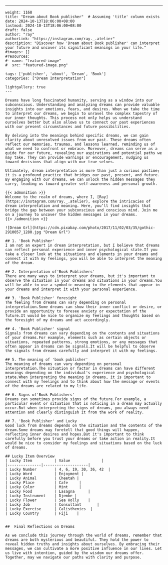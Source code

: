 ---
    weight: 1168
    title: "Dream about Book publisher"  # Assuming 'title' column exists
    date: 2024-10-13T18:06:00+08:00
    lastmod: 2024-10-13T18:06:00+08:00
    draft: false
    author: "ray"
    authorLink: "https://instagram.com/ray._.atelier"
    description: "Discover how 'Dream about Book publisher' can interpret your future and uncover its significant meanings in your life."
    #images: []
    #resources:
    #- name: "featured-image"
    #  src: "featured-image.png"
    
    tags: ['publisher', 'about', 'Dream', 'Book']
    categories: ["Dream Interpretation"]
    
    lightgallery: true
    ---
    
    Dreams have long fascinated humanity, serving as a window into our subconscious. Understanding and analyzing dreams can provide valuable insights into our emotions, fears, and desires. When we take the time to interpret our dreams, we begin to unravel the complex tapestry of our inner thoughts. This process not only helps us understand ourselves better but also allows us to connect our past experiences with our present circumstances and future possibilities.
    
    By delving into the meanings behind specific dreams, we can gain clarity about unresolved issues from our past. These dreams often reflect our memories, traumas, and lessons learned, reminding us of what we need to confront or embrace. Moreover, dreams can serve as a guide for our future, revealing our aspirations and potential paths we may take. They can provide warnings or encouragement, nudging us toward decisions that align with our true selves.
    
    Ultimately, dream interpretation is more than just a curious pastime; it is a profound practice that bridges our past, present, and future. By engaging with our dreams, we can unlock the hidden messages they carry, leading us toward greater self-awareness and personal growth.
    
    {{< admonition >}}
    Welcome to the realm of dreams, where I, [Ray](https://instagram.com/ray._.atelier), explore the intricacies of dream interpretation and meaning. Here, you’ll find insights that bridge the gap between your subconscious and conscious mind. Join me on a journey to uncover the hidden messages in your dreams.
    {{< /admonition >}}
    
    ![Dream Grl](https://cdn.pixabay.com/photo/2017/11/02/03/35/gothic-2910057_1280.jpg "Dream Grl")
    
    ## 1. 'Book Publisher'
    I am not an expert in dream interpretation, but I believe that dreams can reflect personal experience and inner psychological state.If you take a closer look at the situations and elements in your dreams and connect it with my feelings, you will be able to interpret the meaning of the dream.
    
    ## 2. Interpretation of'Book Publishers'
    There are many ways to interpret your dreams, but it's important to observe the situation in your dreams and situations in your dreams.You will be able to use a symbolic meaning to the elements that appear in your dreams and interpret it with your personal experience.
    
    ## 3. 'Book Publisher' foresight
    The feeling from dreams can vary depending on personal interpretation.Some dreams can show their inner conflict or desire, or provide an opportunity to foresee anxiety or expectation of the future.It would be nice to organize my feelings and thoughts based on the foresight of my dreams and act accordingly.
    
    ## 4. 'Book Publisher' signal
    Signals from dreams can vary depending on the contents and situations of your dreams.For example, elements such as certain objects or situations, repeated patterns, strong emotions, or any messages that often appear in dreams can be signals.It will be helpful to observe the signals from dreams carefully and interpret it with my feelings.
    
    ## 5. The meaning of 'book publisher'
    The meaning of dreams can vary depending on personal interpretation.The situation or factor in dreams can have different meanings depending on the individual's experience and psychological state.When interpreting the meaning in dreams, it is important to connect with my feelings and to think about how the message or events of the dreams are related to my life.
    
    ## 6. Signs of'Book Publishers'
    Dreams can sometimes provide signs of the future.For example, a particular event or situation that is noticing in a dream may actually occur.But when interpreting the signs of dreams, you always need attention and clearly distinguish it from the work of reality.
    
    ## 7. 'Book Publisher' and Lucky
    Good luck from dreams depends on the situation and the contents of the dream.Some dreams may foretell that good things will happen, reflecting inner desires and hopes.But it's important to think carefully before you trust your dreams or take action in reality.It would be nice to consider my feelings and situations based on the luck of dreams.
    
    ## Lucky Item Overview
    | Lucky Item          | Value              |
    |---------------|--------------------|
    | Lucky Number        | 4, 6, 19, 30, 36, 42  |
    | Lucky Word          | Enjoyment |
    | Lucky Animal        | Cheetah |
    | Lucky Place         | Cafe     |
    | Lucky Color         | Mint     |
    | Lucky Food          | Lasagna      |
    | Lucky Instrument    | Djembe |
    | Lucky Flower        | Sea Holly    |
    | Lucky Job           | Consultant       |
    | Lucky Exercise      | Calisthenics  |
    | Lucky Country       | Fiji    |
    
    
    ##  Final Reflections on Dreams
    
    As we conclude this journey through the world of dreams, remember that dreams are both mysterious and beautiful. They hold the power to reveal hidden truths and insights about ourselves. By embracing their messages, we can cultivate a more positive influence in our lives. Let us live with intention, guided by the wisdom our dreams offer. Together, may we navigate our paths with clarity and purpose.
    